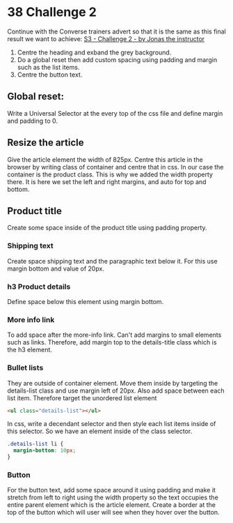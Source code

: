 # 38 Challenge 2

Continue with the Converse trainers advert so that it is the same as this final result we want to achieve: [S3 - Challenge 2 - by Jonas the instructor](https://codepen.io/jonasschmedtmann/pen/oNBJQOr/bc1ffc43d2c2d6dfb311d99f974ec991)

1. Centre the heading and exband the grey background.
2. Do a global reset then add custom spacing using padding and margin such as the list items.
3. Centre the button text.

## Global reset:

Write a Universal Selector at the every top of the css file and define margin and padding to 0.

## Resize the article

Give the article element the width of 825px.
Centre this article in the browser by writing class of container and centre that in css. In our case the container is the product class. This is why we added the width property there. It is here we set the left and right margins, and auto for top and bottom.

## Product title

Create some space inside of the product title using padding property.

### Shipping text

Create space shipping text and the paragraphic text below it. For this use margin bottom and value of 20px.

### h3 Product details

Define space below this element using margin bottom.

### More info link

To add space after the more-info link. Can't add margins to small elements such as links. Therefore, add margin top to the details-title class which is the h3 element.

### Bullet lists

They are outside of container element. Move them inside by targeting the details-list class and use margin left of 20px. Also add space between each list item. Therefore target the unordered list element

```html
<ul class="details-list"></ul>
```

In css, write a decendant selector and then style each list items inside of this selector. So we have an element inside of the class selector.

```css
.details-list li {
  margin-bottom: 10px;
}
```

### Button

For the button text, add some space around it using padding and make it stretch from left to right using the width property so the text occupies the entire parent element which is the article element. Create a border at the top of the button which will user will see when they hover over the button.
